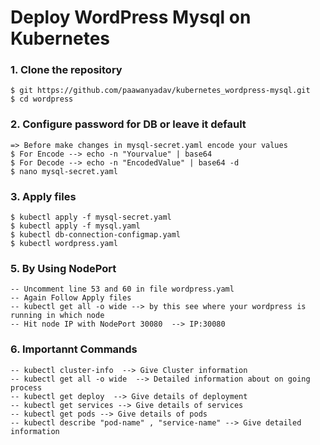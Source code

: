# Deploy WordPress Mysql on Kubernetes

### 1. Clone the repository
    $ git https://github.com/paawanyadav/kubernetes_wordpress-mysql.git
    $ cd wordpress

### 2. Configure password for DB or leave it default 
    => Before make changes in mysql-secret.yaml encode your values
    $ For Encode --> echo -n "Yourvalue" | base64
    $ For Decode --> echo -n "EncodedValue" | base64 -d
    $ nano mysql-secret.yaml

### 3. Apply files 
    $ kubectl apply -f mysql-secret.yaml
    $ kubectl apply -f mysql.yaml
    $ kubectl db-connection-configmap.yaml
    $ kubectl wordpress.yaml

### 5. By Using NodePort
    -- Uncomment line 53 and 60 in file wordpress.yaml
    -- Again Follow Apply files 
    -- kubectl get all -o wide --> by this see where your wordpress is running in which node 
    -- Hit node IP with NodePort 30080  --> IP:30080

### 6. Importannt Commands
    -- kubectl cluster-info  --> Give Cluster information
    -- kubectl get all -o wide  --> Detailed information about on going process
    -- kubectl get deploy  --> Give details of deployment
    -- kubectl get services --> Give details of services
    -- kubectl get pods --> Give details of pods
    -- kubectl describe "pod-name" , "service-name" --> Give detailed information
